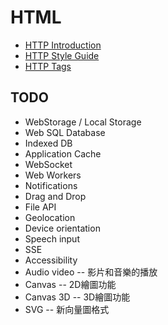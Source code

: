 # HTML

*   [HTTP Introduction](http-introduction.md)
*   [HTTP Style Guide](http-style-guide.md)
*   [HTTP Tags](http-tags.md)


## TODO

*   WebStorage / Local Storage
*   Web SQL Database
*   Indexed DB
*   Application Cache
*   WebSocket
*   Web Workers
*   Notifications
*   Drag and Drop
*   File API
*   Geolocation
*   Device orientation
*   Speech input
*   SSE
*   Accessibility
*   Audio video -- 影片和音樂的播放
*   Canvas -- 2D繪圖功能
*   Canvas 3D -- 3D繪圖功能
*   SVG -- 新向量圖格式

